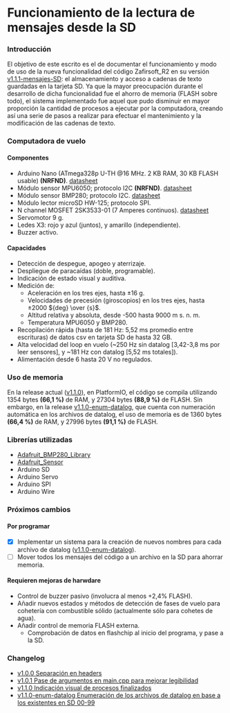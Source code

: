 # Funcionamiento de la lectura de mensajes desde la SD

### Introducción
El objetivo de este escrito es el de documentar el funcionamiento y modo de uso de la nueva funcionalidad del código Zafirsoft_R2 en su versión [v1.1.1-mensajes-SD](https://github.com/Quintana-S-E/Zafirsoft_R2/releases/tag/v1.1.1-mensajes-SD): el almacenamiento y acceso a cadenas de texto guardadas en la tarjeta SD.
Ya que la mayor preocupación durante el desarrollo de dicha funcionalidad fue el ahorro de memoria (FLASH sobre todo), el sistema implementado fue aquel que pudo disminuir en mayor proporción la cantidad de procesos a ejecutar por la computadora, creando así una serie de pasos a realizar para efectuar el mantenimiento y la modificación de las cadenas de texto.

### Computadora de vuelo
#### Componentes
+ Arduino Nano (ATmega328p U-TH @16 MHz. 2 KB RAM, 30 KB FLASH usable) **(NRFND)**. [datasheet](https://ww1.microchip.com/downloads/en/DeviceDoc/Atmel-7810-Automotive-Microcontrollers-ATmega328P_Datasheet.pdf)
+ Módulo sensor MPU6050; protocolo I2C **(NRFND)**. [datasheet](https://invensense.tdk.com/wp-content/uploads/2015/02/MPU-6000-Datasheet1.pdf)
+ Módulo sensor BMP280; protocolo I2C. [datasheet](https://www.bosch-sensortec.com/media/boschsensortec/downloads/datasheets/bst-bmp280-ds001.pdf)
+ Módulo lector microSD HW-125; protocolo SPI.
+ N channel MOSFET 2SK3533-01 (7 Amperes continuos). [datasheet](https://pdf1.alldatasheet.com/datasheet-pdf/view/422439/FUJI/2SK3533-01.html)
+ Servomotor 9 g.
+ Ledes X3: rojo y azul (juntos), y amarillo (independiente).
+ Buzzer activo.

#### Capacidades
+ Detección de despegue, apogeo y aterrizaje.
+ Despliegue de paracaídas (doble, programable).
+ Indicación de estado visual y auditiva.
+ Medición de:
  + Aceleración en los tres ejes, hasta ±16 g.
  + Velocidades de precesión (giroscopios) en los tres ejes, hasta ±2000 ${deg} \over {s}$.
  + Altitud relativa y absoluta, desde -500 hasta 9000 m s. n. m.
  + Temperatura MPU6050 y BMP280.
+ Recopilación rápida (hasta de 181 Hz: 5,52 ms promedio entre escrituras) de datos csv en tarjeta SD de hasta 32 GB.
+ Alta velocidad del loop en vuelo (~250 Hz sin datalog [3,42-3,8 ms por leer sensores], y ~181 Hz con datalog [5,52 ms totales]).
+ Alimentación desde 6 hasta 20 V no regulados.

### Uso de memoria
En la release actual ([v1.1.0](https://github.com/Quintana-S-E/Zafirsoft_R2/releases/tag/v1.1.0)), en PlatformIO, el código se compila utilizando 1354 bytes **(66,1 %)** de RAM, y 27304 bytes **(88,9 %)** de FLASH. Sin embargo, en la release [v1.1.0-enum-datalog](https://github.com/Quintana-S-E/Zafirsoft_R2/releases/tag/v1.1.0-enum-datalog), que cuenta con numeración automática en los archivos de datalog, el uso de memoria es de 1360 bytes **(66,4 %)** de RAM, y 27996 bytes **(91,1 %)** de FLASH.

### Librerías utilizadas
+ [Adafruit_BMP280_Library](https://github.com/adafruit/Adafruit_BMP280_Library)
+ [Adafruit_Sensor](https://github.com/adafruit/Adafruit_Sensor)
+ Arduino SD
+ Arduino Servo
+ Arduino SPI
+ Arduino Wire

### Próximos cambios
#### Por programar
+ [x] Implementar un sistema para la creación de nuevos nombres para cada archivo de datalog ([v1.1.0-enum-datalog](https://github.com/Quintana-S-E/Zafirsoft_R2/releases/tag/v1.1.0-enum-datalog)).
+ [ ] Mover todos los mensajes del código a un archivo en la SD para ahorrar memoria.

#### Requieren mejoras de harwdare
+ Control de buzzer pasivo (involucra al menos +2,4% FLASH).
+ Añadir nuevos estados y métodos de detección de fases de vuelo para cohetería con combustible sólido (actualmente sólo para cohetes de agua).
+ Añadir control de memoria FLASH externa.
  + Comprobación de datos en flashchip al inicio del programa, y pase a la SD.

### Changelog
+ [v1.0.0 Separación en headers](https://github.com/Quintana-S-E/Zafirsoft_R2/releases/tag/v1.0.0)
+ [v1.0.1 Pase de argumentos en main.cpp para mejorar legibilidad](https://github.com/Quintana-S-E/Zafirsoft_R2/releases/tag/v1.0.1)
+ [v1.1.0 Indicación visual de procesos finalizados](https://github.com/Quintana-S-E/Zafirsoft_R2/releases/tag/v1.1.0)
+ [v1.1.0-enum-datalog Enumeración de los archivos de datalog en base a los existentes en SD 00-99](https://github.com/Quintana-S-E/Zafirsoft_R2/releases/tag/v1.1.0-enum-datalog)
